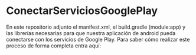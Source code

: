 # ConectarServiciosGooglePlay
En este repositorio adjunto el manifest.xml, el build.gradle (module:app) y las librerías necesarias para que nuestra aplicación de android pueda conectarse con los servicios de Google Play. Para saber cómo realizar este proceso de forma completa entra aquí:
